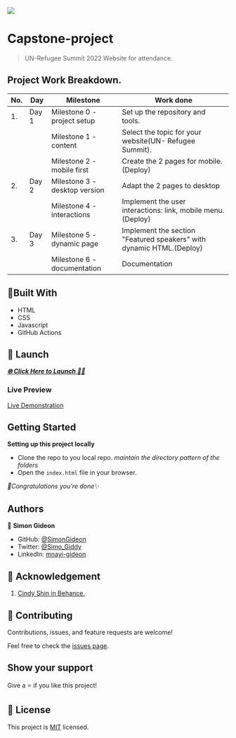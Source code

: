 ![](https://img.shields.io/badge/Microverse-blueviolet)

# Capstone-project

> UN-Refugee Summit 2022 Website for attendance.

## Project Work Breakdown.
|No.|  Day    | Milestone             | Work done                               |
|---|-------  |-----------------------|------------                             |
| 1.|  Day 1  |  Milestone 0 - project setup |Set up the repository and tools.|
|   |         | Milestone 1 - content|Select the topic for your website(UN- Refugee Summit). |
|   |         |Milestone 2 - mobile first | Create the 2 pages for mobile.(Deploy)|
| 2.|Day 2    |Milestone 3 - desktop version|Adapt the 2 pages to desktop |
|   |         |Milestone 4 - interactions|Implement the user interactions: link, mobile menu.(Deploy)|
| 3.|Day 3    | Milestone 5 - dynamic page |Implement the section "Featured speakers" with dynamic HTML.(Deploy)|
|   |         |Milestone 6 - documentation | Documentation|

## 🗼Built With

- HTML
- CSS
- Javascript
- GitHub Actions

## 🛫 Launch
 ***[🌐 Click Here to Launch 🧑‍✈️](https://simongideon.github.io/Capstone-project/)***
### Live Preview
[Live Demonstration](https://www.loom.com/share/facb12601ffe44489c38b7bcc69ac675)

## Getting Started

**Setting up this project locally**
- Clone the repo to you local repo.
*maintain the directory pattern of the folders*
- Open the `index.html` file in your browser.

*🎉Congratulations you're done*✨

## Authors

👤 **Simon Gideon**

- GitHub: [@SimonGideon](https://github.com/SimonGideon)
- Twitter: [@Simo_Giddy](https://twitter.com/Simo_Giddy)
- LinkedIn: [mnayi-gideon](https://linkedin.com/in/mnayi-gideon)

## 👏 Acknowledgement 
1. [Cindy Shin in Behance.](https://www.behance.net/adagio07)


## 🤝 Contributing

Contributions, issues, and feature requests are welcome!

Feel free to check the [issues page](../../issues/).

## Show your support

Give a ⭐️ if you like this project!


## 📝 License

This project is [MIT](./MIT.md) licensed.
